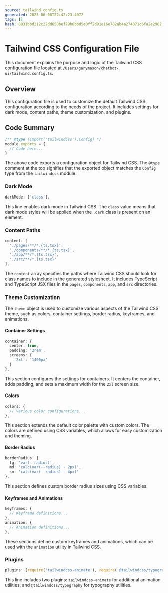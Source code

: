 ```yaml
---
source: tailwind.config.ts
generated: 2025-06-08T22:42:23.407Z
tags: []
hash: 8831bbd212c22dd658bef29b8bbd5e0ff2d91e16e782ab4a274871c6fa2e2962
---
```


# Tailwind CSS Configuration File

This document explains the purpose and logic of the Tailwind CSS configuration file located at `/Users/garymason/chatbot-ui/tailwind.config.ts`.

## Overview

This configuration file is used to customize the default Tailwind CSS configuration according to the needs of the project. It includes settings for dark mode, content paths, theme customization, and plugins.

## Code Summary

```ts
/** @type {import('tailwindcss').Config} */
module.exports = {
  // Code here...
}
```

The above code exports a configuration object for Tailwind CSS. The `@type` comment at the top signifies that the exported object matches the `Config` type from the `tailwindcss` module.

### Dark Mode

```ts
darkMode: ['class'],
```

This line enables dark mode in Tailwind CSS. The `class` value means that dark mode styles will be applied when the `.dark` class is present on an element.

### Content Paths

```ts
content: [
  './pages/**/*.{ts,tsx}',
  './components/**/*.{ts,tsx}',
  './app/**/*.{ts,tsx}',
  './src/**/*.{ts,tsx}'
],
```

The `content` array specifies the paths where Tailwind CSS should look for class names to include in the generated stylesheet. It includes TypeScript and TypeScript JSX files in the `pages`, `components`, `app`, and `src` directories.

### Theme Customization

The `theme` object is used to customize various aspects of the Tailwind CSS theme, such as colors, container settings, border radius, keyframes, and animations.

#### Container Settings

```ts
container: {
  center: true,
  padding: '2rem',
  screens: {
    '2xl': '1400px'
  }
},
```

This section configures the settings for containers. It centers the container, adds padding, and sets a maximum width for the `2xl` screen size.

#### Colors

```ts
colors: {
  // Various color configurations...
},
```

This section extends the default color palette with custom colors. The colors are defined using CSS variables, which allows for easy customization and theming.

#### Border Radius

```ts
borderRadius: {
  lg: 'var(--radius)',
  md: 'calc(var(--radius) - 2px)',
  sm: 'calc(var(--radius) - 4px)'
},
```

This section defines custom border radius sizes using CSS variables.

#### Keyframes and Animations

```ts
keyframes: {
  // Keyframe definitions...
},
animation: {
  // Animation definitions...
},
```

These sections define custom keyframes and animations, which can be used with the `animation` utility in Tailwind CSS.

### Plugins

```ts
plugins: [require('tailwindcss-animate'), require('@tailwindcss/typography')]
```

This line includes two plugins: `tailwindcss-animate` for additional animation utilities, and `@tailwindcss/typography` for typography utilities.